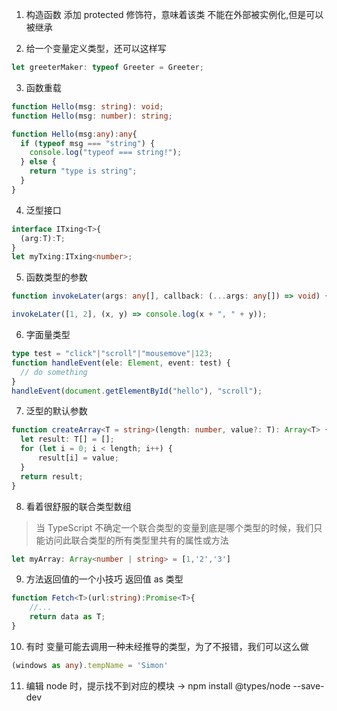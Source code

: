 1. 构造函数 添加 protected 修饰符，意味着该类 不能在外部被实例化,但是可以被继承

2. 给一个变量定义类型，还可以这样写 
```ts
let greeterMaker: typeof Greeter = Greeter;
```

3. 函数重载
```ts
function Hello(msg: string): void;
function Hello(msg: number): string;

function Hello(msg:any):any{
  if (typeof msg === "string") {
    console.log("typeof === string!");
  } else {
    return "type is string";
  }
}
```

4. 泛型接口
```ts
interface ITxing<T>{
  (arg:T):T;
}
let myTxing:ITxing<number>;
```

5. 函数类型的参数
```ts
function invokeLater(args: any[], callback: (...args: any[]) => void) { }

invokeLater([1, 2], (x, y) => console.log(x + ", " + y));
```

6. 字面量类型
```ts
type test = "click"|"scroll"|"mousemove"|123;       
function handleEvent(ele: Element, event: test) {   
  // do something
}
handleEvent(document.getElementById("hello"), "scroll");  
```

7. 泛型的默认参数
```ts
function createArray<T = string>(length: number, value?: T): Array<T> {
  let result: T[] = [];
  for (let i = 0; i < length; i++) {
      result[i] = value;
  }
  return result;
}
```

8. 看着很舒服的联合类型数组
> 当 TypeScript 不确定一个联合类型的变量到底是哪个类型的时候，我们只能访问此联合类型的所有类型里共有的属性或方法
```ts
let myArray: Array<number | string> = [1,'2','3']
```

9. 方法返回值的一个小技巧 返回值 as 类型 
```ts
function Fetch<T>(url:string):Promise<T>{
	//...
	return data as T;
}
```

10. 有时 变量可能去调用一种未经推导的类型，为了不报错，我们可以这么做
```ts
(windows as any).tempName = 'Simon'
```

11. 编辑 node 时，提示找不到对应的模块 -> npm install @types/node --save-dev
